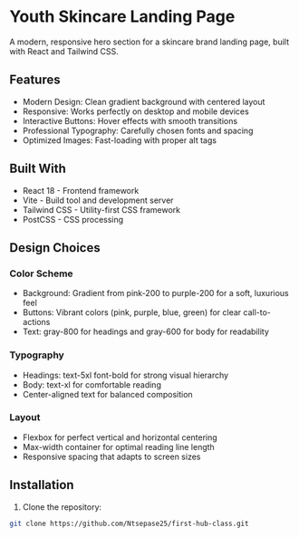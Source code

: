 # Youth Skincare Landing Page

A modern, responsive hero section for a skincare brand landing page, built with React and Tailwind CSS.

## Features

- Modern Design: Clean gradient background with centered layout
- Responsive: Works perfectly on desktop and mobile devices
- Interactive Buttons: Hover effects with smooth transitions
- Professional Typography: Carefully chosen fonts and spacing
- Optimized Images: Fast-loading with proper alt tags

## Built With

- React 18 - Frontend framework
- Vite - Build tool and development server
- Tailwind CSS - Utility-first CSS framework
- PostCSS - CSS processing

## Design Choices

### Color Scheme
- Background: Gradient from pink-200 to purple-200 for a soft, luxurious feel
- Buttons: Vibrant colors (pink, purple, blue, green) for clear call-to-actions
- Text: gray-800 for headings and gray-600 for body for readability

### Typography
- Headings: text-5xl font-bold for strong visual hierarchy
- Body: text-xl for comfortable reading
- Center-aligned text for balanced composition

### Layout
- Flexbox for perfect vertical and horizontal centering
- Max-width container for optimal reading line length
- Responsive spacing that adapts to screen sizes

## Installation

1. Clone the repository:
```bash
git clone https://github.com/Ntsepase25/first-hub-class.git

